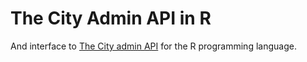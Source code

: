 # The City Admin API in R

And interface to [The City admin API](https://api.onthecity.org/docs/admin) for the R programming language.
